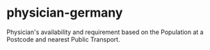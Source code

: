 # physician-germany
Physician's availability and requirement based on the Population at a Postcode and nearest Public Transport.
